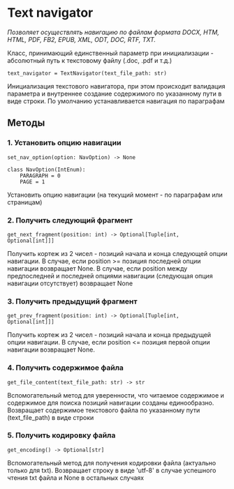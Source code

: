 # Text navigator

_Позволяет осуществлять навигацию по файлам формата DOCX, HTM, HTML, PDF, FB2, EPUB, XML, ODT, DOC, RTF, TXT._

Класс, принимающий единственный параметр при инициализации - абсолютный путь к текстовому файлу (.doc, .pdf и т.д.)

```
text_navigator = TextNavigator(text_file_path: str)
```
Инициализация текстового навигатора, при этом происходит валидация параметра
и внутреннее создание содержимого по указанному пути в виде строки. По умолчанию
устанавливается навигация по параграфам

## Методы

### 1. Установить опцию навигации
```
set_nav_option(option: NavOption) -> None
```
```
class NavOption(IntEnum):
    PARAGRAPH = 0
    PAGE = 1
```
Установить опцию навигации (на текущий момент - по параграфам или страницам)
### 2. Получить следующий фрагмент
```
get_next_fragment(position: int) -> Optional[Tuple[int, Optional[int]]]
```
Получить кортеж из 2 чисел - позиций начала и конца следующей опции навигации.
В случае, если position >= позиция последней опции навигации возвращает None.
В случае, если position между предпоследней и последней опциями навигации
(следующая опция навигации отсутствует) возвращает None
### 3. Получить предыдущий фрагмент
```
get_prev_fragment(position: int) -> Optional[Tuple[int, Optional[int]]]
```
Получить кортеж из 2 чисел - позиций начала и конца предыдущей опции навигации.
В случае, если position <= позиция первой опции навигации возвращает None.
### 4. Получить содержимое файла
```
get_file_content(text_file_path: str) -> str
```
Вспомогательный метод для уверенности, что читаемое содержимое
и содержимое для поиска позиций навигации созданы единообразно.
Возвращает содержимое текстового файла по указанному пути 
(text_file_path) в виде строки
### 5. Получить кодировку файла
```
get_encoding() -> Optional[str]
```
Вспомогательный метод для получения кодировки файла
(актуально только для txt). Возвращает строку в виде
'utf-8' в случае успешного чтения txt файла и None в
остальных случаях